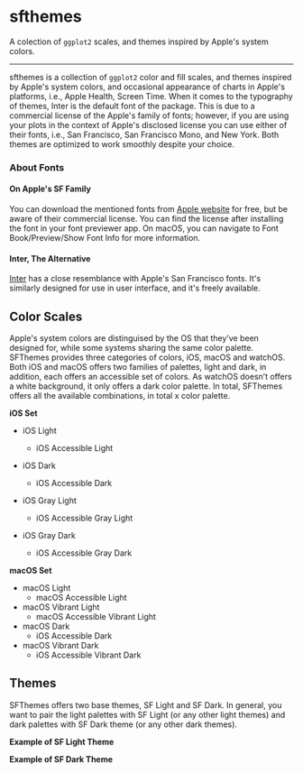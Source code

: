 # sfthemes
A colection of `ggplot2` scales, and themes inspired by Apple's system colors.

---

sfthemes is a collection of `ggplot2` color and fill scales, and themes inspired by Apple's system colors, and occasional
appearance of charts in Apple's platforms, i.e., Apple Health, Screen Time. When it comes to the typography of themes, 
Inter is the default font of the package. This is due to a commercial license of the Apple's family of fonts; however, if you are using your plots in the context of Apple's disclosed license you can use either of their fonts, i.e., San Francisco, San Francisco Mono, and New York. Both themes are optimized to work smoothly despite your choice.

### About Fonts

#### On Apple's SF Family

You can download the mentioned fonts from [Apple website](https://developer.apple.com/fonts/) for free, but be aware of 
their commercial license. You can find the license after installing the font in your font previewer app. On macOS, 
you can navigate to Font Book/Preview/Show Font Info for more information.

#### Inter, The Alternative

[Inter](https://rsms.me/inter/) has a close resemblance with Apple's San Francisco fonts. It's similarly designed for use in
user interface, and it's freely available.

## Color Scales

Apple's system colors are distinguised by the OS that they’ve been designed for, while some systems sharing the same color palette. SFThemes provides three categories of colors, iOS, macOS and watchOS. Both iOS and macOS offers two families of palettes, light and dark, in addition, each offers an accessible set of colors. As watchOS doesn’t offers a white background, it only offers a dark color palette. In total, SFThemes offers all the available combinations, in total x color palette. 

**iOS Set**

- iOS Light 
	- iOS Accessible Light
- iOS Dark
	- iOS Accessible Dark

- iOS Gray Light
	- iOS Accessible Gray Light
- iOS Gray Dark
	- iOS Accessible Gray Dark

**macOS Set**

- macOS Light 
	- macOS Accessible Light
- macOS Vibrant Light 
	- macOS Accessible Vibrant Light
- macOS Dark
	- iOS Accessible Dark
- macOS Vibrant Dark
	- iOS Accessible Vibrant Dark

## Themes 

SFThemes offers two base themes, SF Light and SF Dark. In general, you want to pair the light palettes with SF Light (or any other light themes) and dark palettes with SF Dark theme (or any other dark themes). 

**Example of SF Light Theme**

**Example of SF Dark Theme**